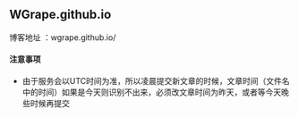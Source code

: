 ## WGrape.github.io
博客地址 ：wgrape.github.io/

#### 注意事项
- 由于服务会以UTC时间为准，所以凌晨提交新文章的时候，文章时间（文件名中的时间）如果是今天则识别不出来，必须改文章时间为昨天，或者等今天晚些时候再提交
